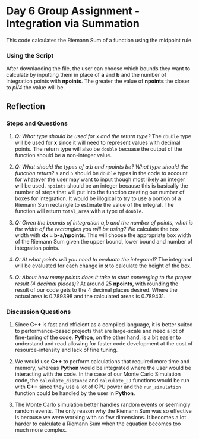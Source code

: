 # Day 6 Group Assignment - Integration via Summation 
This code calculates the Riemann Sum of a function using the midpoint rule.

### Using the Script
After downlaoding the file, the user can choose which bounds they want to calculate by inputting them in place of **a** and **b** and the number of integration points with **npoints**. The greater the value of **npoints** the closer to *pi/4* the value will be.

## Reflection

### Steps and Questions

1. *Q: What type should be used for x and the return type?*
The `double` type will be used for **x** since it will need to represent values with decimal points. The return type will also be `double` becuase the output of the function should be a non-integer value.

2. *Q: What should the types of a,b and npoints be? What type should the function return?*
`a` and `b` should be `double` types in the code to account for whatever the user may want to input though most likely an integer will be used. `npoints` should be an integer because this is basically the number of steps that will put into the function creating our number of boxes for integration. It would be illogical to try to use a portion of a Riemann Sum rectangle to estimate the value of the integral. The function will return `total_area` with a type of `double`.

3. *Q: Given the bounds of integration a,b and the number of points, what is the width of the rectangles you will be using?*
We calculate the box width with **dx = b-a/npoints**. This will choose the appropriate box width of the Riemann Sum given the upper bound, lower bound and number of integration points.

4. *Q: At what points will you need to evaluate the integrand?*
The integrand will be evaluated for each change in **x** to calculate the height of the box.

6. *Q: About how many points does it take to start converging to the proper result (4 decimal places)?*
At around 25 **npoints**, with rounding the result of our code gets to the 4 decimal places desired. Where the actual area is 0.789398 and the calculated areas is 0.789431.



### Discussion Questions

1. Since **C++** is fast and efficient as a compiled language, it is better suited to performance-based projects that are large-scale and need a lot of fine-tuning of the code. **Python**, on the other hand, is a bit easier to understand and read allowing for faster code development at the cost of resource-intensity and lack of fine tuning.

2. We would use **C++** to perform calculations that required more time and memory, whereas **Python** would be integrated where the user would be interacting with the code. In the case of our Monte Carlo Simulation code, the `calculate_distance` and `calculate_LJ` functions would be run with **C++** since they use a lot of CPU power and the `run_simulation` function could be handled by the user in **Python**.

3. The Monte Carlo simulation better handles random events or seemingly random events. The only reason why the Riemann Sum was so effective is because we were working with so few dimensions. It becomes a lot harder to calculate a Riemann Sum when the equation becomes too much more complex. 


